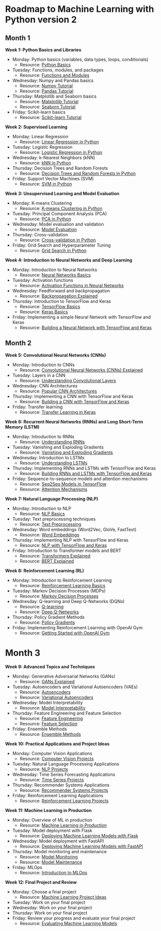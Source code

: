 # Roadmap to Machine Learning with Python version 2

## Month 1

**Week 1: Python Basics and Libraries**

- Monday: Python basics (variables, data types, loops, conditionals)
  - Resource: [Python Basics](https://www.w3schools.com/python/)
- Tuesday: Functions, modules, and packages
  - Resource: [Functions and Modules](https://realpython.com/python-modules-packages/)
- Wednesday: Numpy and Pandas basics
  - Resource: [Numpy Tutorial](https://numpy.org/doc/stable/user/quickstart.html)
  - Resource: [Pandas Tutorial](https://pandas.pydata.org/pandas-docs/stable/getting_started/intro_tutorials/index.html)
- Thursday: Matplotlib and Seaborn basics
  - Resource: [Matplotlib Tutorial](https://matplotlib.org/stable/tutorials/index.html)
  - Resource: [Seaborn Tutorial](https://seaborn.pydata.org/tutorial.html)
- Friday: Scikit-learn basics
  - Resource: [Scikit-learn Tutorial](https://scikit-learn.org/stable/tutorial/index.html)

**Week 2: Supervised Learning**

- Monday: Linear Regression
  - Resource: [Linear Regression in Python](https://realpython.com/linear-regression-in-python/)
- Tuesday: Logistic Regression
  - Resource: [Logistic Regression in Python](https://realpython.com/logistic-regression-python/)
- Wednesday: k-Nearest Neighbors (kNN)
  - Resource: [kNN in Python](https://towardsdatascience.com/introduction-to-k-nearest-neighbors-3b534bb11c96)
- Thursday: Decision Trees and Random Forests
  - Resource: [Decision Trees and Random Forests in Python](https://towardsdatascience.com/decision-trees-and-random-forests-df0c3123f991)
- Friday: Support Vector Machines (SVM)
  - Resource: [SVM in Python](https://www.datacamp.com/community/tutorials/svm-classification-scikit-learn-python)

**Week 3: Unsupervised Learning and Model Evaluation**

- Monday: K-means Clustering
  - Resource: [K-means Clustering in Python](https://towardsdatascience.com/understanding-k-means-clustering-in-machine-learning-6a6e67336aa1)
- Tuesday: Principal Component Analysis (PCA)
  - Resource: [PCA in Python](https://towardsdatascience.com/pca-using-python-scikit-learn-e653f8989e60)
- Wednesday: Model evaluation and validation
  - Resource: [Model Evaluation](https://scikit-learn.org/stable/modules/model_evaluation.html)
- Thursday: Cross-validation
  - Resource: [Cross-validation in Python](https://towardsdatascience.com/cross-validation-in-machine-learning-72924a69872f)
- Friday: Grid Search and Hyperparameter Tuning
  - Resource: [Grid Search in Python](https://towardsdatascience.com/grid-search-for-model-tuning-3319b259367e)

**Week 4: Introduction to Neural Networks and Deep Learning**

- Monday: Introduction to Neural Networks
  - Resource: [Neural Networks Basics](https://www.analyticsvidhya.com/blog/2021/02/neural-networks-basics-explained/)
- Tuesday: Activation functions
  - Resource: [Activation Functions in Neural Networks](https://towardsdatascience.com/activation-functions-neural-networks-1cbd9f8d91d6)
- Wednesday: Feedforward and backpropagation
  - Resource: [Backpropagation Explained](https://www.analyticsvidhya.com/blog/2021/06/understanding-backpropagation-and-its-importance-in-deep-learning/)
- Thursday: Introduction to TensorFlow and Keras
  - Resource: [TensorFlow Basics](https://www.tensorflow.org/tutorials/quickstart/beginner)
  - Resource: [Keras Basics](https://keras.io/guides/)
- Friday: Implementing a simple Neural Network with TensorFlow and Keras
  - Resource: [Building a Neural Network with TensorFlow and Keras](https://towardsdatascience.com/building-a-deep-learning-model-using-keras-1548ca149d37)

## Month 2

**Week 5: Convolutional Neural Networks (CNNs)**

- Monday: Introduction to CNNs
  - Resource: [Convolutional Neural Networks (CNNs) Explained](https://towardsdatascience.com/a-comprehensive-guide-to-convolutional-neural-networks-the-eli5-way-3bd2b1164a53)
- Tuesday: Layers in a CNN
  - Resource: [Understanding Convolutional Layers](https://towardsdatascience.com/intuitively-understanding-convolutions-for-deep-learning-1f6f42faee1)
- Wednesday: CNN Architectures
  - Resource: [Popular CNN Architectures](https://towardsdatascience.com/illustrated-10-cnn-architectures-95d78ace614d)
- Thursday: Implementing a CNN with TensorFlow and Keras
  - Resource: [Building a CNN with TensorFlow and Keras](https://www.tensorflow.org/tutorials/images/cnn)
- Friday: Transfer learning
  - Resource: [Transfer Learning in Keras](https://www.tensorflow.org/tutorials/images/transfer_learning)

**Week 6: Recurrent Neural Networks (RNNs) and Long Short-Term Memory (LSTM)**

- Monday: Introduction to RNNs
  - Resource: [Understanding RNNs](https://towardsdatascience.com/understanding-recurrent-neural-networks-479cd0da9760)
- Tuesday: Vanishing and Exploding Gradients
  - Resource: [Vanishing and Exploding Gradients](https://towardsdatascience.com/the-vanishing-gradient-problem-69bf08b15484)
- Wednesday: Introduction to LSTMs
  - Resource: [Understanding LSTMs](https://towardsdatascience.com/understanding-lstm-and-its-quick-implementation-in-keras-for-sentiment-analysis-af410fd85b47)
- Thursday: Implementing RNNs and LSTMs with TensorFlow and Keras
  - Resource: [Building RNNs and LSTMs with TensorFlow and Keras](https://www.tensorflow.org/guide/keras/rnn)
- Friday: Sequence-to-sequence models and attention mechanisms
  - Resource: [Seq2Seq Models in TensorFlow](https://www.tensorflow.org/addons/tutorials/networks_seq2seq_nmt)
  - Resource: [Attention Mechanisms](https://towardsdatascience.com/attn-illustrated-attention-5ec4ad276ee3)

**Week 7: Natural Language Processing (NLP)**

- Monday: Introduction to NLP
  - Resource: [NLP Basics](https://towardsdatascience.com/your-guide-to-natural-language-processing-nlp-48ea2511f6e1)
- Tuesday: Text preprocessing techniques
  - Resource: [Text Preprocessing](https://towardsdatascience.com/nlp-text-preprocessing-a-practical-guide-and-template-d80874676e79)
- Wednesday: Word embeddings (Word2Vec, GloVe, FastText)
  - Resource: [Word Embeddings](https://towardsdatascience.com/introduction-to-word-embeddings-4cf857b12edc)
- Thursday: Implementing NLP with TensorFlow and Keras
  - Resource: [NLP with TensorFlow and Keras](https://www.tensorflow.org/tutorials/text/text_classification_rnn)
- Friday: Introduction to Transformer models and BERT
  - Resource: [Transformers Explained](https://towardsdatascience.com/transformers-explained-visually-part-1-overview-of-functionality-95a6dd460674)
  - Resource: [BERT Explained](https://towardsdatascience.com/bert-explained-state-of-the-art-language-model-for-nlp-f8b21a9b6270)

**Week 8: Reinforcement Learning (RL)**

- Monday: Introduction to Reinforcement Learning
  - Resource: [Reinforcement Learning Basics](https://towardsdatascience.com/reinforcement-learning-101-e24b50e1d292)
- Tuesday: Markov Decision Processes (MDPs)
  - Resource: [Markov Decision Processes](https://towardsdatascience.com/introduction-to-markov-decision-processes-6c7bb3a3a348)
- Wednesday: Q-learning and Deep Q-Networks (DQNs)
  - Resource: [Q-learning](https://towardsdatascience.com/simple-reinforcement-learning-q-learning-fcddc4b6fe56)
  - Resource: [Deep Q-Networks](https://towardsdatascience.com/deep-q-networks-explained-in-simple-terms-8417d2445f37)
- Thursday: Policy Gradient Methods
  - Resource: [Policy Gradients](https://towardsdatascience.com/policy-gradients-in-a-nutshell-8b72f9743c5f)
- Friday: Implementing Reinforcement Learning with OpenAI Gym
  - Resource: [Getting Started with OpenAI Gym](https://gym.openai.com/docs/)

# Month 3

**Week 9: Advanced Topics and Techniques**

- Monday: Generative Adversarial Networks (GANs)
  - Resource: [GANs Explained](https://towardsdatascience.com/understanding-generative-adversarial-networks-gans-cd6e4651a29)
- Tuesday: Autoencoders and Variational Autoencoders (VAEs)
  - Resource: [Autoencoders](https://towardsdatascience.com/generating-images-with-autoencoders-77fd3a8dd368)
  - Resource: [Variational Autoencoders](https://towardsdatascience.com/intuitively-understanding-variational-autoencoders-1bfe67eb5daf)
- Wednesday: Model Interpretability
  - Resource: [Model Interpretability](https://towardsdatascience.com/explainable-artificial-intelligence-part-1-fundamentals-3c8f91fa91f3)
- Thursday: Feature Engineering and Feature Selection
  - Resource: [Feature Engineering](https://towardsdatascience.com/feature-engineering-for-machine-learning-3a5e293a5114)
  - Resource: [Feature Selection](https://towardsdatascience.com/feature-selection-techniques-in-machine-learning-with-python-f24e7da3f36e)
- Friday: Ensemble Methods
  - Resource: [Ensemble Methods](https://towardsdatascience.com/simple-guide-for-ensemble-learning-methods-d87cc68705a2)

**Week 10: Practical Applications and Project Ideas**

- Monday: Computer Vision Applications
  - Resource: [Computer Vision Projects](https://towardsdatascience.com/computer-vision-projects-for-beginners-5238ebdb7d6d)
- Tuesday: Natural Language Processing Applications
  - Resource: [NLP Projects](https://towardsdatascience.com/natural-language-processing-nlp-top-6-real-world-applications-3f56f983c048)
- Wednesday: Time Series Forecasting Applications
  - Resource: [Time Series Projects](https://towardsdatascience.com/time-series-forecasting-for-beginners-9c5ef6d6792b)
- Thursday: Recommender Systems Applications
  - Resource: [Recommender Systems Projects](https://towardsdatascience.com/how-to-build-a-recommender-system-3e7a4df4e1a0)
- Friday: Reinforcement Learning Applications
  - Resource: [Reinforcement Learning Projects](https://towardsdatascience.com/5-reinforcement-learning-projects-to-learn-the-basics-6955563a3a29)

**Week 11: Machine Learning in Production**

- Monday: Overview of ML in production
  - Resource: [Machine Learning in Production](https://towardsdatascience.com/introduction-to-machine-learning-in-production-8c3f9cb68892)
- Tuesday: Model deployment with Flask
  - Resource: [Deploying Machine Learning Models with Flask](https://towardsdatascience.com/deploying-machine-learning-models-with-flask-heroku-and-github-5cf23c593a23)
- Wednesday: Model deployment with FastAPI
  - Resource: [Deploying Machine Learning Models with FastAPI](https://towardsdatascience.com/deploying-a-machine-learning-model-with-fastapi-64b9265741b2)
- Thursday: Model monitoring and maintenance
  - Resource: [Model Monitoring](https://towardsdatascience.com/model-monitoring-techniques-in-real-life-8f1d95a188f1)
  - Resource: [Model Maintenance](https://towardsdatascience.com/how-to-keep-your-machine-learning-models-up-to-date-d18433e942d0)
- Friday: MLOps
  - Resource: [Introduction to MLOps](https://towardsdatascience.com/introduction-to-mlops-d2f3d8165743)

**Week 12: Final Project and Review**

- Monday: Choose a final project
  - Resource: [Machine Learning Project Ideas](https://towardsdatascience.com/10-machine-learning-projects-to-boost-your-portfolio-7f6728131b4e)
- Tuesday: Work on your final project
- Wednesday: Work on your final project
- Thursday: Work on your final project
- Friday: Review your progress and evaluate your final project
  - Resource: [Evaluating Machine Learning Models](https://towardsdatascience.com/how-to-evaluate-machine-learning-models-98d4f8ea2b76)
